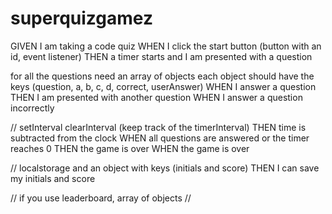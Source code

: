 # superquizgamez


GIVEN I am taking a code quiz 
WHEN I click the start button (button with an id, event listener)
THEN a timer starts and I am presented with a question

for all the questions need an array of objects
each object should have the keys (question, a, b, c, d, correct, userAnswer)
WHEN I answer a question
THEN I am presented with another question
WHEN I answer a question incorrectly

// setInterval clearInterval (keep track of the timerInterval)
THEN time is subtracted from the clock
WHEN all questions are answered or the timer reaches 0
THEN the game is over
WHEN the game is over

// localstorage and an object with keys (initials and score)
THEN I can save my initials and score

// if you use leaderboard, array of objects
// 
